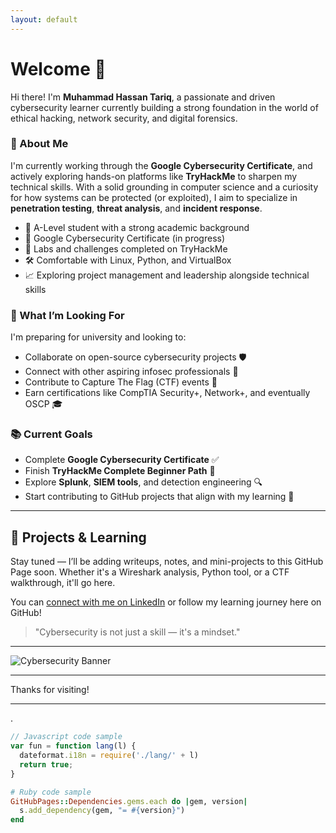 ```yaml
---
layout: default
---
```


# Welcome 👋

Hi there! I'm **Muhammad Hassan Tariq**, a passionate and driven cybersecurity learner currently building a strong foundation in the world of ethical hacking, network security, and digital forensics.

### 🚀 About Me
I'm currently working through the **Google Cybersecurity Certificate**, and actively exploring hands-on platforms like **TryHackMe** to sharpen my technical skills. With a solid grounding in computer science and a curiosity for how systems can be protected (or exploited), I aim to specialize in **penetration testing**, **threat analysis**, and **incident response**.

- 🧠 A-Level student with a strong academic background
- 🔐 Google Cybersecurity Certificate (in progress)
- 🧪 Labs and challenges completed on TryHackMe
- 🛠️ Comfortable with Linux, Python, and VirtualBox
- 📈 Exploring project management and leadership alongside technical skills

### 💼 What I’m Looking For
I'm preparing for university and looking to:

- Collaborate on open-source cybersecurity projects 🛡️
- Connect with other aspiring infosec professionals 🤝
- Contribute to Capture The Flag (CTF) events 🎯
- Earn certifications like CompTIA Security+, Network+, and eventually OSCP 🎓

### 📚 Current Goals
- Complete **Google Cybersecurity Certificate** ✅
- Finish **TryHackMe Complete Beginner Path** 🧩
- Explore **Splunk**, **SIEM tools**, and detection engineering 🔍
- Start contributing to GitHub projects that align with my learning 📂

---

## 📌 Projects & Learning
Stay tuned — I’ll be adding writeups, notes, and mini-projects to this GitHub Page soon. Whether it's a Wireshark analysis, Python tool, or a CTF walkthrough, it'll go here.

You can [connect with me on LinkedIn](https://www.linkedin.com/in/muhammad-hassan-tariq-33b8242b1/) or follow my learning journey here on GitHub!

> "Cybersecurity is not just a skill — it's a mindset."

---

![Cybersecurity Banner](https://img.freepik.com/free-vector/cyber-security-concept_23-2148532223.jpg)

---

Thanks for visiting!

---

<!-- Old Template Below (for reference or reuse) -->

.


```js
// Javascript code sample
var fun = function lang(l) {
  dateformat.i18n = require('./lang/' + l)
  return true;
}
```

```ruby
# Ruby code sample
GitHubPages::Dependencies.gems.each do |gem, version|
  s.add_dependency(gem, "= #{version}")
end
```

</details>
